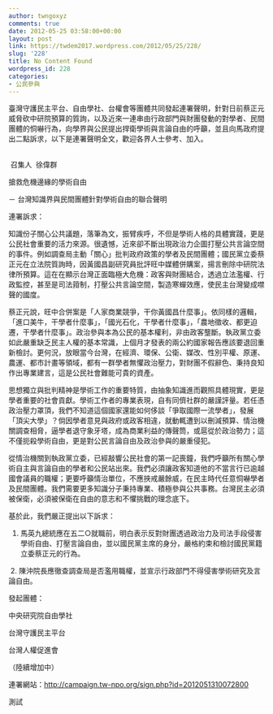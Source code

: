 ```yaml
---
author: twngoxyz
comments: true
date: 2012-05-25 03:58:00+00:00
layout: post
link: https://twdem2017.wordpress.com/2012/05/25/228/
slug: '228'
title: No Content Found
wordpress_id: 228
categories:
- 公民參與
---
```


臺灣守護民主平台、自由學社、台權會等團體共同發起連署聲明，針對日前蔡正元威脅砍中研院預算的質詢，以及近來一連串由行政部門與財團發動的對學者、民間團體的恫嚇行為，向學界與公民提出捍衛學術與言論自由的呼籲，並且向馬政府提出二點訴求，以下是連署聲明全文，歡迎各界人士參考、加入。                                            

  


 召集人  徐偉群 

  


搶救危機邊緣的學術自由

  


－ 台灣知識界與民間團體針對學術自由的聯合聲明

  


連署訴求：

  


知識份子關心公共議題，落筆為文，振臂疾呼，不但是學術人格的具體實踐，更是公民社會重要的活力來源。很遺憾，近來卻不斷出現政治力企圖打壓公共言論空間的事件。例如調查局主動「關心」批判政府政策的學者及民間團體；國民黨立委蔡正元在立法院質詢時，因黃國昌副研究員批評旺中媒體併購案，揚言刪除中研院法律所預算。這在在顯示台灣正面臨極大危機：政客與財團結合，透過立法濫權、行政監控，甚至是司法箝制，打壓公共言論空間，製造寒蟬效應，使民主台灣變成噤聲的國度。

  


蔡正元說，旺中合併案是「人家商業競爭，干你黃國昌什麼事」。依同樣的邏輯，「進口美牛，干學者什麼事」，「國光石化，干學者什麼事」，「農地徵收、都更迫遷，干學者什麼事」。政治參與本為公民的基本權利，非由政客壟斷。執政黨立委如此嚴重缺乏民主人權的基本常識，上個月才發表的兩公約國家報告應該要退回重新檢討。更何況，放眼當今台灣，在經濟、環保、公衛、媒改、性別平權、原運、農運、都市計畫等領域，都有一群學者無懼政治壓力，對財團不假辭色、秉持良知作出專業建言，這是公民社會難能可貴的資產。

  


思想獨立與批判精神是學術工作的重要特質，由抽象知識進而觀照具體現實，更是學者重要的社會貢獻。學術工作者的專業表現，自有同儕社群的嚴謹評量。若任憑政治壓力罩頂，我們不知道這個國家還能如何侈談「爭取國際一流學者」，發展「頂尖大學」？倘因學者意見與政府或政客相違，就動輒遭到以刪減預算、情治機關調查相脅，逼學者退守象牙塔，成為商業利益的傳聲筒，或扈從於政治勢力；這不僅扼殺學術自由，更是對公民言論自由及政治參與的嚴重侵犯。

  


從情治機關到執政黨立委，已經敲響公民社會的第一記喪鐘，我們呼籲所有關心學術自主與言論自由的學者和公民站出來。我們必須讓政客知道他的不當言行已逾越國會議員的職權；更要呼籲情治單位，不應挾戒嚴餘威，在民主時代任意恫嚇學者及民間團體。我們需要更多知識分子秉持專業、積極參與公共事務。台灣民主必須被保衛，必須被保衛在自由的意志和不懼挑戰的理念底下。

  


基於此，我們嚴正提出以下訴求：

  


1. 馬英九總統應在五二○就職前，明白表示反對財團透過政治力及司法手段侵害學術自由、打壓言論自由，並以國民黨主席的身分，嚴格約束和檢討國民黨籍立委蔡正元的行為。

  


 2. 陳沖院長應徹查調查局是否濫用職權，並宣示行政部門不得侵害學術研究及言論自由。

  


發起團體：

  


中央研究院自由學社

  


台灣守護民主平台

  


台灣人權促進會

  


（陸續增加中）

  


連署網站：http://campaign.tw-npo.org/sign.php?id=2012051310072800       

  


測試
